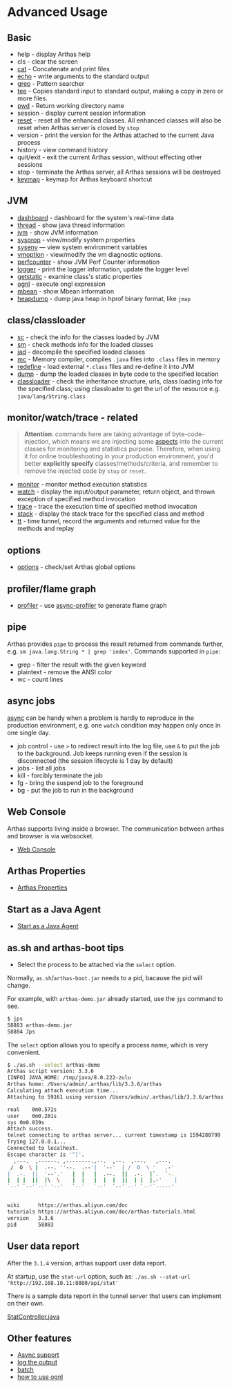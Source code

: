 Advanced Usage
==============

## Basic

* help - display Arthas help
* cls - clear the screen
* [cat](cat.md) - Concatenate and print files
* [echo](echo.md) - write arguments to the standard output
* [grep](grep.md) - Pattern searcher
* [tee](tee.md) - Copies standard input to standard output, making a copy in zero or more files.
* [pwd](pwd.md) - Return working directory name
* session - display current session information
* [reset](reset.md) - reset all the enhanced classes. All enhanced classes will also be reset when Arthas server is closed by `stop`
* version - print the version for the Arthas attached to the current Java process
* history - view command history
* quit/exit - exit the current Arthas session, without effecting other sessions
* stop - terminate the Arthas server, all Arthas sessions will be destroyed
* [keymap](keymap.md) - keymap for Arthas keyboard shortcut

## JVM

* [dashboard](dashboard.md) - dashboard for the system's real-time data
* [thread](thread.md) - show java thread information
* [jvm](jvm.md) - show JVM information
* [sysprop](sysprop.md) - view/modify system properties
* [sysenv](sysenv.md) — view system environment variables
* [vmoption](vmoption.md) - view/modify the vm diagnostic options.
* [perfcounter](perfcounter.md) - show JVM Perf Counter information
* [logger](logger.md) - print the logger information, update the logger level
* [getstatic](getstatic.md) - examine class's static properties
* [ognl](ognl.md) - execute ongl expression
* [mbean](mbean.md) - show Mbean information
* [heapdump](heapdump.md) - dump java heap in hprof binary format, like `jmap`

## class/classloader

* [sc](sc.md) - check the info for the classes loaded by JVM 
* [sm](sm.md) - check methods info for the loaded classes
* [jad](jad.md) - decompile the specified loaded classes
* [mc](mc.md) - Memory compiler, compiles `.java` files into `.class` files in memory
* [redefine](redefine.md) - load external `*.class` files and re-define it into JVM
* [dump](dump.md) - dump the loaded classes in byte code to the specified location
* [classloader](classloader.md) - check the inheritance structure, urls, class loading info for the specified class; using classloader to get the url of the resource e.g. `java/lang/String.class`

## monitor/watch/trace - related

> **Attention**: commands here are taking advantage of byte-code-injection, which means we are injecting some [aspects](https://en.wikipedia.org/wiki/Aspect-oriented_programming) into the current classes for monitoring and statistics purpose. Therefore, when using it for online troubleshooting in your production environment, you'd better **explicitly specify** classes/methods/criteria, and remember to remove the injected code by `stop` or `reset`. 

* [monitor](monitor.md) - monitor method execution statistics
* [watch](watch.md) - display the input/output parameter, return object, and thrown exception of specified method invocation
* [trace](trace.md) - trace the execution time of specified method invocation
* [stack](stack.md) - display the stack trace for the specified class and method
* [tt](tt.md) - time tunnel, record the arguments and returned value for the methods and replay

## options

* [options](options.md) - check/set Arthas global options


## profiler/flame graph

* [profiler](profiler.md) - use [async-profiler](https://github.com/jvm-profiling-tools/async-profiler) to generate flame graph

## pipe

Arthas provides `pipe` to process the result returned from commands further, e.g. `sm java.lang.String * | grep 'index'`. Commands supported in `pipe`:

* grep - filter the result with the given keyword
* plaintext - remove the ANSI color
* wc - count lines

## async jobs

[async](async.md) can be handy when a problem is hardly to reproduce in the production environment, e.g. one `watch` condition may happen only once in one single day.

* job control - use `>` to redirect result into the log file, use `&` to put the job to the background. Job keeps running even if the session is disconnected (the session lifecycle is 1 day by default)
* jobs - list all jobs
* kill - forcibly terminate the job
* fg - bring the suspend job to the foreground
* bg - put the job to run in the background

## Web Console

Arthas supports living inside a browser. The communication between arthas and browser is via websocket.

* [Web Console](web-console.md)

## Arthas Properties

* [Arthas Properties](arthas-properties.md)

## Start as a Java Agent

* [Start as a Java Agent](agent.md)


## as.sh and arthas-boot tips

* Select the process to be attached via the `select` option.

Normally, `as.sh`/`arthas-boot.jar` needs to a pid, bacause the pid will change.

For example, with `arthas-demo.jar` already started, use the `jps` command to see.

```bash
$ jps
58883 arthas-demo.jar
58884 Jps
```

The `select` option allows you to specify a process name, which is very convenient.

```bash
$ ./as.sh --select arthas-demo
Arthas script version: 3.3.6
[INFO] JAVA_HOME: /tmp/java/8.0.222-zulu
Arthas home: /Users/admin/.arthas/lib/3.3.6/arthas
Calculating attach execution time...
Attaching to 59161 using version /Users/admin/.arthas/lib/3.3.6/arthas...

real	0m0.572s
user	0m0.281s
sys	0m0.039s
Attach success.
telnet connecting to arthas server... current timestamp is 1594280799
Trying 127.0.0.1...
Connected to localhost.
Escape character is '^]'.
  ,---.  ,------. ,--------.,--.  ,--.  ,---.   ,---.
 /  O  \ |  .--. ''--.  .--'|  '--'  | /  O  \ '   .-'
|  .-.  ||  '--'.'   |  |   |  .--.  ||  .-.  |`.  `-.
|  | |  ||  |\  \    |  |   |  |  |  ||  | |  |.-'    |
`--' `--'`--' '--'   `--'   `--'  `--'`--' `--'`-----'


wiki      https://arthas.aliyun.com/doc
tutorials https://arthas.aliyun.com/doc/arthas-tutorials.html
version   3.3.6
pid       58883
```

## User data report

After the `3.1.4` version, arthas support user data report.

At startup, use the `stat-url` option, such as: `./as.sh --stat-url 'http://192.168.10.11:8080/api/stat'`

There is a sample data report in the tunnel server that users can implement on their own.

[StatController.java](https://github.com/alibaba/arthas/blob/master/tunnel-server/src/main/java/com/alibaba/arthas/tunnel/server/app/web/StatController.java)

## Other features

* [Async support](async.md)
* [log the output](save-log.md)
* [batch](batch-support.md)
* [how to use ognl](https://github.com/alibaba/arthas/issues/11)
